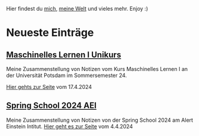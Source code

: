 
Hier findest du [mich](About_Me.md), [meine Welt](Blog.md) und vieles mehr.
Enjoy :)

# Neueste Einträge

## [Maschinelles Lernen I Unikurs](Blog/Maschinelles_Lernen_I.md)

Meine Zusammenstellung von Notizen vom Kurs Maschinelles Lernen I an der Universität Potsdam im Sommersemester 24.

[Hier gehts zur Seite](https://christiang7.github.io/Maschinelles-Lernen-I/) vom 17.4.2024

## [Spring School 2024 AEI](Blog/Spring-school-2024.md)

Meine Zusammenstellung von Notizen von der Spring School 2024 am Alert Einstein Intitut.
[Hier geht es zur Seite](https://christiang7.github.io/Spring-School-2024/#/) vom 4.4.2024

















<div hidden>
python3 -m http.server 3000

Blog task (2)
- [ ] Foto auf die Website packen
Next (2)
Planning (2)
- [ ] einige private Dinge veröffentlichen
	- [ ] HSP Orga mit Website, vielleicht Artikel dafür
	- [ ] Vita veröffentlichen
Backlog
- [ ] Eine Suche einfügen auf Seite
	- [*] Suche eingefügt
	- [ ] Suche funktioniert nur auf der Hauptseite, findet keine Einträge auf den Unterseiten
- [ ] Blog so ähnlich gestalten wie  Nils Vu  https://nilsvu.de/
	- [ ] Masonry https://masonry.desandro.com/
- [ ] den Blog in ein Zettelkasten:1»Gedankenspeicher-Einrichtung:Digital Garden umwandeln?
	- [ ] bzw einfach kurz darüber schreiben und das mein Zettelkastensystem nicht kompatibel ist
- [ ] Blog Eintrag über die Konditionierung in beide Richtungen für das Gute und oder für das Böse
	- [ ] WEB Uhrwerk Orange (Film) - Wikipedia   https://de.wikipedia.org/wiki/Uhrwerk_Orange_(Film)
- [ ] Naturwissenschaften und Instrumentarien:2»Energieversorgung und ihre Begrenztheit
- [ ] vielleicht Streaming wie hier Über PHYSICSoh - Twitch https://www.twitch.tv/physicsoh/about PhysicsOH - YouTube  https://www.youtube.com/@PhysicsOH/videos Influencer werden für Physik
- [ ] Physik:2»Github oder ähnliche Angebote für physikalische, soziale, philosophische Probleme benutzen
- [ ] Zettelkasten:1»Gedankenspeicher-Einrichtung:Kanboard als Liste wie im Alltag zu benutzen
- [ ] einen Blog über today i learned machen
- [ ] Zettelkasten:2»Bedingungen der Freiheit
- [ ] make logo from this picture photo 2021-06-07 21-25-02.jpg with diffusion program
- [ ] Zettelkasten:1»Gedankenspeicher-Einrichtung:Entscheidungsproblem darüber mal schreiben
- [ ] Musik mit Geschichten aufschreiben, das auf dem Blog machen
- [ ] Zettelkasten:2»Interaktion mit der heutigen Welt
- [ ] Physik:2»Überall ist die Welt vorhanden
- [ ] Zettelkasten:2»Lebensformen als Plattform
- [ ] Zettelkasten:2»Aloy Klon von Horizon Forbidden West Artikel darüber schreiben
- [ ] Zettelkasten:2»Die-Welt-in-der-Dynamik-erkennen
- [ ] Zettelkasten:2»Warum die Leere zu viel Aufmerksamkeit auf sich zieht
- [ ] Zettelkasten:2»Weißes Blatt
- [ ] Zettelkasten:2»Geistiger Prozess der Verzweiflung und Zweifel
- [ ] Zettelkasten:2»Die einfachste Bewegung
- [ ] Zettelkasten:2»Erklärung zur Abneigung und Gegnerbildung
- [ ] - Artikel über Kinder und Lebensfragen in der Philosophie Philosophie:Philosophy with children.pdf
- [ ] Zettelkasten:2»Gibt es wirklich ein Schicksal, was durch höhere Mächte hervorgerufen wirdß.
- [ ] Zettelkasten:2»Erklärung zur Abneigung und Gegnerbildung
- [ ] Zettelkasten:2»Wie Umgehen mit anderen Meinungen wenn sie der Allgemeinheit schädigt
- [ ] Zettelkasten:1»Hochsensibilität:HSP alles nur Übergänger
- [ ] Idee die für einen digital Garden geeignet wären bzw Artikel können so markiert werden
	- [ ] Für meinen Blog die Scannerecke(Scannermenge) einrichten. Links die ich am Tag finde auf dem Blog veröffentlichen.
	- [ ] Für den Blog eine Quatschecke(Probierecke) einrichten. Beliebige Sachen mal ausprobieren, kein fertiges Produkt.
- [ ] Zettelkasten:2»Warum heimkehren wollenß Stargate Universe
- [ ] Philosophie:Don’t take life so seriously - Montaigne’s lessons on the inner life.pdf

</div>